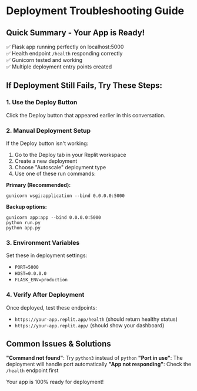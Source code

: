 # Deployment Troubleshooting Guide

## Quick Summary - Your App is Ready!
✅ Flask app running perfectly on localhost:5000  
✅ Health endpoint `/health` responding correctly  
✅ Gunicorn tested and working  
✅ Multiple deployment entry points created  

## If Deployment Still Fails, Try These Steps:

### 1. Use the Deploy Button
Click the Deploy button that appeared earlier in this conversation.

### 2. Manual Deployment Setup
If the Deploy button isn't working:
1. Go to the Deploy tab in your Replit workspace
2. Create a new deployment
3. Choose "Autoscale" deployment type
4. Use one of these run commands:

**Primary (Recommended):**
```
gunicorn wsgi:application --bind 0.0.0.0:5000
```

**Backup options:**
```
gunicorn app:app --bind 0.0.0.0:5000
python run.py
python app.py
```

### 3. Environment Variables
Set these in deployment settings:
- `PORT=5000`
- `HOST=0.0.0.0`
- `FLASK_ENV=production`

### 4. Verify After Deployment
Once deployed, test these endpoints:
- `https://your-app.replit.app/health` (should return healthy status)
- `https://your-app.replit.app/` (should show your dashboard)

## Common Issues & Solutions

**"Command not found"**: Try `python3` instead of `python`
**"Port in use"**: The deployment will handle port automatically
**"App not responding"**: Check the `/health` endpoint first

Your app is 100% ready for deployment!